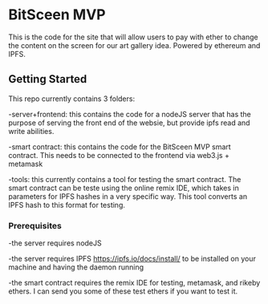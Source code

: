 # BitSceen MVP

This is the code for the site that will allow users to pay with ether to change the content on the screen for our art gallery idea. Powered by ethereum and IPFS. 

## Getting Started

This repo currently contains 3 folders:

-server+frontend: this contains the code for a nodeJS server that has the purpose of serving the front end of the websie, but provide ipfs read and write abilities.

-smart contract: this contains the code for the BitSceen MVP smart contract. This needs to be connected to the frontend via web3.js + metamask

-tools: this currently contains a tool for testing the smart contract. The smart contract can be teste using the online remix IDE, which takes in parameters for IPFS hashes in a very specific way. This tool converts an IPFS hash to this format for testing.


### Prerequisites

-the server requires nodeJS

-the server requires IPFS https://ipfs.io/docs/install/ to be installed on your machine and having the daemon running

-the smart contract requires  the remix IDE for testing, metamask, and rikeby ethers. I can send you some of these test ethers if you want to test it.


